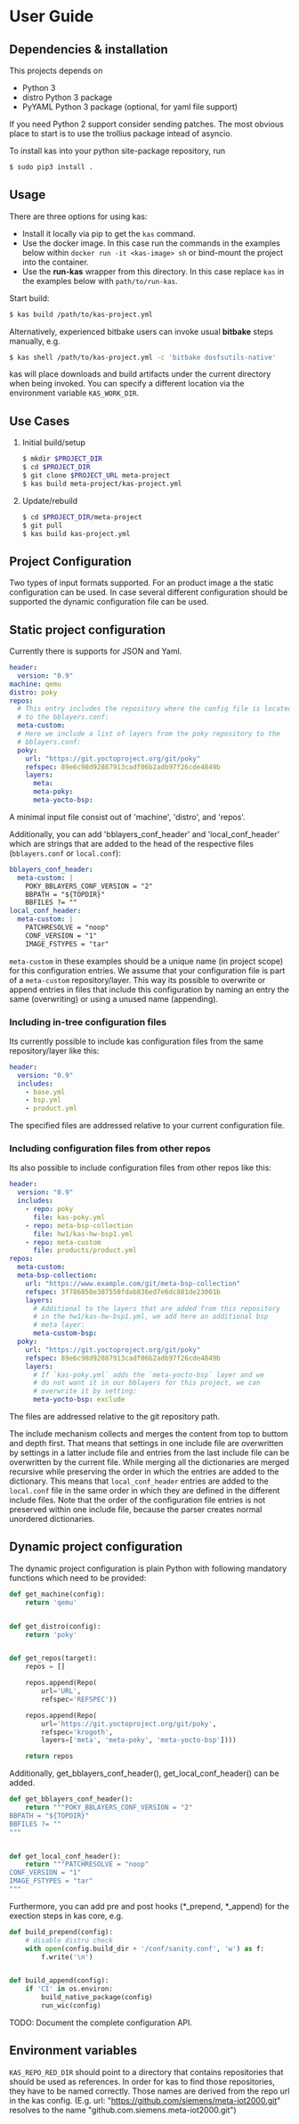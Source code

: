 User Guide
==========

Dependencies & installation
---------------------------

This projects depends on

- Python 3
- distro Python 3 package
- PyYAML Python 3 package (optional, for yaml file support)

If you need Python 2 support consider sending patches. The most
obvious place to start is to use the trollius package intead of
asyncio.

To install kas into your python site-package repository, run

```sh
$ sudo pip3 install .
```


Usage
-----

There are three options for using kas:
- Install it locally via pip to get the `kas` command.
- Use the docker image. In this case run the commands in the examples
below within `docker run -it <kas-image> sh` or bind-mount the project into the
container.
- Use the **run-kas** wrapper from this directory. In this case replace `kas`
in the examples below with `path/to/run-kas`.

Start build:

```sh
$ kas build /path/to/kas-project.yml
```

Alternatively, experienced bitbake users can invoke usual **bitbake** steps
manually, e.g.

```sh
$ kas shell /path/to/kas-project.yml -c 'bitbake dosfsutils-native'
```

kas will place downloads and build artifacts under the current directory when
being invoked. You can specify a different location via the environment variable
`KAS_WORK_DIR`.


Use Cases
---------

1.  Initial build/setup

    ```sh
    $ mkdir $PROJECT_DIR
    $ cd $PROJECT_DIR
    $ git clone $PROJECT_URL meta-project
    $ kas build meta-project/kas-project.yml
    ```

2.  Update/rebuild

    ```sh
    $ cd $PROJECT_DIR/meta-project
    $ git pull
    $ kas build kas-project.yml
    ```


Project Configuration
---------------------

Two types of input formats supported. For an product image
a the static configuration can be used. In case several different
configuration should be supported the dynamic configuration file can
be used.

##  Static project configuration

Currently there is supports for JSON and Yaml.

```YAML
header:
  version: "0.9"
machine: qemu
distro: poky
repos:
  # This entry includes the repository where the config file is located
  # to the bblayers.conf:
  meta-custom:
  # Here we include a list of layers from the poky repository to the
  # bblayers.conf:
  poky:
    url: "https://git.yoctoproject.org/git/poky"
    refspec: 89e6c98d92887913cadf06b2adb97f26cde4849b
    layers:
      meta:
      meta-poky:
      meta-yocto-bsp:
```

A minimal input file consist out of 'machine', 'distro', and 'repos'.

Additionally, you can add 'bblayers_conf_header' and 'local_conf_header'
which are strings that are added to the head of the respective files
(`bblayers.conf` or `local.conf`):

```YAML
bblayers_conf_header:
  meta-custom: |
    POKY_BBLAYERS_CONF_VERSION = "2"
    BBPATH = "${TOPDIR}"
    BBFILES ?= ""
local_conf_header:
  meta-custom: |
    PATCHRESOLVE = "noop"
    CONF_VERSION = "1"
    IMAGE_FSTYPES = "tar"
```

`meta-custom` in these examples should be a unique name (in project scope) for
this configuration entries. We assume that your configuration file is part of
a `meta-custom` repository/layer. This way its possible to overwrite or append
entries in files that include this configuration by naming an entry the same
(overwriting) or using a unused name (appending).

### Including in-tree configuration files

Its currently possible to include kas configuration files from the same
repository/layer like this:

```YAML
header:
  version: "0.9"
  includes:
    - base.yml
    - bsp.yml
    - product.yml
```

The specified files are addressed relative to your current configuration file.

### Including configuration files from other repos

Its also possible to include configuration files from other repos like this:

```YAML
header:
  version: "0.9"
  includes:
    - repo: poky
      file: kas-poky.yml
    - repo: meta-bsp-collection
      file: hw1/kas-hw-bsp1.yml
    - repo: meta-custom
      file: products/product.yml
repos:
  meta-custom:
  meta-bsp-collection:
    url: "https://www.example.com/git/meta-bsp-collection"
    refspec: 3f786850e387550fdab836ed7e6dc881de23001b
    layers:
      # Additional to the layers that are added from this repository
      # in the hw1/kas-hw-bsp1.yml, we add here an additional bsp
      # meta layer:
      meta-custom-bsp:
  poky:
    url: "https://git.yoctoproject.org/git/poky"
    refspec: 89e6c98d92887913cadf06b2adb97f26cde4849b
    layers:
      # If `kas-poky.yml` adds the `meta-yocto-bsp` layer and we
      # do not want it in our bblayers for this project, we can
      # overwrite it by setting:
      meta-yocto-bsp: exclude
```

The files are addressed relative to the git repository path.

The include mechanism collects and merges the content from top to buttom and
depth first. That means that settings in one include file are overwritten
by settings in a latter include file and entries from the last include file can
be overwritten by the current file. While merging all the dictionaries are
merged recursive while preserving the order in which the entries are added to
the dictionary. This means that `local_conf_header` entries are added to the
`local.conf` file in the same order in which they are defined in the different
include files. Note that the order of the configuration file entries is not
preserved within one include file, because the parser creates normal
unordered dictionaries.

##  Dynamic project configuration

The dynamic project configuration is plain Python with following
mandatory functions which need to be provided:

```Python
def get_machine(config):
    return 'qemu'


def get_distro(config):
    return 'poky'


def get_repos(target):
    repos = []

    repos.append(Repo(
        url='URL',
        refspec='REFSPEC'))

    repos.append(Repo(
        url='https://git.yoctoproject.org/git/poky',
        refspec='krogoth',
        layers=['meta', 'meta-poky', 'meta-yocto-bsp'])))

    return repos
```

Additionally, get_bblayers_conf_header(), get_local_conf_header() can
be added.

```Python
def get_bblayers_conf_header():
    return """POKY_BBLAYERS_CONF_VERSION = "2"
BBPATH = "${TOPDIR}"
BBFILES ?= ""
"""


def get_local_conf_header():
    return """PATCHRESOLVE = "noop"
CONF_VERSION = "1"
IMAGE_FSTYPES = "tar"
"""
```

Furthermore, you can add pre and post hooks (*_prepend, *_append) for
the exection steps in kas core, e.g.

```Python
def build_prepend(config):
    # disable distro check
    with open(config.build_dir + '/conf/sanity.conf', 'w') as f:
        f.write('\n')


def build_append(config):
    if 'CI' in os.environ:
        build_native_package(config)
        run_wic(config)
```

TODO: Document the complete configuration API.

## Environment variables

`KAS_REPO_RED_DIR` should point to a directory that contains
repositories that should be used as references. In order for kas to
find those repositories, they have to be named correctly. Those names
are derived from the repo url in the kas config.  (E.g. url:
"https://github.com/siemens/meta-iot2000.git" resolves to the name
"github.com.siemens.meta-iot2000.git")
